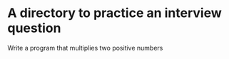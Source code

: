 #  A directory to practice an interview question

Write a program that multiplies two positive numbers
